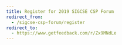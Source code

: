 ```yaml
---
title: Register for 2019 SIGCSE CSP Forum
redirect_from:
  - /sigcse-csp-forum/register
redirect_to:
  - https://www.getfeedback.com/r/Zx9MNdLe
---
```

